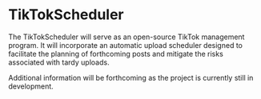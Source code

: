 # TikTokScheduler
The TikTokScheduler will serve as an open-source TikTok management program. It will incorporate an automatic upload scheduler designed to facilitate the planning of forthcoming posts and mitigate the risks associated with tardy uploads.

Additional information will be forthcoming as the project is currently still in development.
